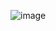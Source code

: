 ![image](https://user-images.githubusercontent.com/76105799/200973914-c0b25bf5-0eae-45c4-b852-2160e7c0afee.png)
